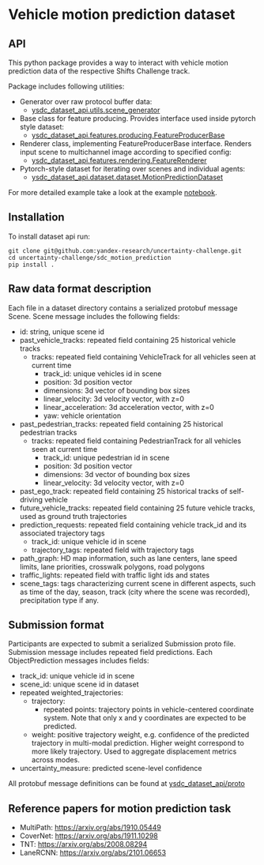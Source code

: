 # Vehicle motion prediction dataset
## API
This python package provides a way to interact with vehicle motion prediction data of the respective Shifts Challenge track.

Package includes following utilities:
- Generator over raw protocol buffer data:
    - [ysdc_dataset_api.utils.scene_generator](ysdc_dataset_api/utils/reading.py#L6)
- Base class for feature producing. Provides interface used inside pytorch style dataset:
    - [ysdc_dataset_api.features.producing.FeatureProducerBase](ysdc_dataset_api/features/producing.py#L7)
- Renderer class, implementing FeatureProducerBase interface. Renders input scene to multichannel image according to specified config:
    - [ysdc_dataset_api.features.rendering.FeatureRenderer](ysdc_dataset_api/features/rendering.py#L160)
- Pytorch-style dataset for iterating over scenes and individual agents:
    - [ysdc_dataset_api.dataset.dataset.MotionPredictionDataset](ysdc_dataset_api/dataset/dataset.py#L17)

For more detailed example take a look at the example [notebook](examples/example.ipynb).
## Installation
To install dataset api run:
```
git clone git@github.com:yandex-research/uncertainty-challenge.git
cd uncertainty-challenge/sdc_motion_prediction
pip install .
```
## Raw data format description
Each file in a dataset directory contains a serialized protobuf message Scene.
Scene message includes the following fields:
- id: string, unique scene id
- past_vehicle_tracks: repeated field containing 25 historical vehicle tracks
    - tracks: repeated field containing VehicleTrack for all vehicles seen at current time
        - track_id: unique vehicles id in scene
        - position: 3d position vector
        - dimensions: 3d vector of bounding box sizes
        - linear_velocity: 3d velocity vector, with z=0
        - linear_acceleration: 3d acceleration vector, with z=0
        - yaw: vehicle orientation
- past_pedestrian_tracks: repeated field containing 25 historical pedestrian tracks
    - tracks: repeated field containing PedestrianTrack for all vehicles seen at current time
        - track_id: unique pedestrian id in scene
        - position: 3d position vector
        - dimensions: 3d vector of bounding box sizes
        - linear_velocity: 3d velocity vector, with z=0
- past_ego_track: repeated field containing 25 historical tracks of self-driving vehicle
- future_vehicle_tracks: repeated field containing 25 future vehicle tracks, used as ground truth trajectories
- prediction_requests: repeated field containing vehicle track_id and its associated trajectory tags
    - track_id: unique vehicle id in scene
    - trajectory_tags: repeated field with trajectory tags
- path_graph: HD map information, such as lane centers, lane speed limits, lane priorities, crosswalk polygons, road polygons
- traffic_lights: repeated field with traffic light ids and states
- scene_tags: tags characterizing current scene in different aspects, such as time of the day, season, track (city where the scene was recorded), precipitation type if any.

## Submission format
Participants are expected to submit a serialized Submission proto file.
Submission message includes repeated field predictions. Each ObjectPrediction messages includes fields:
- track_id: unique vehicle id in scene
- scene_id: unique scene id in dataset
- repeated weighted_trajectories:
    - trajectory:
        - repeated points: trajectory points in vehicle-centered coordinate system. Note that only x and y coordinates are expected to be predicted.
    - weight: positive trajectory weight, e.g. confidence of the predicted trajectory in multi-modal prediction. Higher weight correspond to more likely trajectory. Used to aggregate displacement metrics across modes.
- uncertainty_measure: predicted scene-level confidence

All protobuf message definitions can be found at [ysdc_dataset_api/proto](ysdc_dataset_api/proto)
## Reference papers for motion prediction task
- MultiPath: https://arxiv.org/abs/1910.05449
- CoverNet: https://arxiv.org/abs/1911.10298
- TNT: https://arxiv.org/abs/2008.08294
- LaneRCNN: https://arxiv.org/abs/2101.06653

